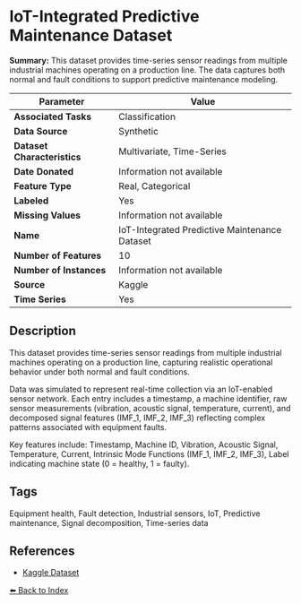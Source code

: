 # IoT-Integrated Predictive Maintenance Dataset

**Summary:** This dataset provides time-series sensor readings from multiple industrial machines operating on a production line. The data captures both normal and fault conditions to support predictive maintenance modeling.

| Parameter | Value |
| --- | --- |
| **Associated Tasks** | Classification |
| **Data Source** | Synthetic |
| **Dataset Characteristics** | Multivariate, Time-Series |
| **Date Donated** | Information not available |
| **Feature Type** | Real, Categorical |
| **Labeled** | Yes |
| **Missing Values** | Information not available |
| **Name** | IoT-Integrated Predictive Maintenance Dataset |
| **Number of Features** | 10 |
| **Number of Instances** | Information not available |
| **Source** | Kaggle |
| **Time Series** | Yes |

## Description

This dataset provides time-series sensor readings from multiple industrial machines operating on a production line, capturing realistic operational behavior under both normal and fault conditions.

Data was simulated to represent real-time collection via an IoT-enabled sensor network. Each entry includes a timestamp, a machine identifier, raw sensor measurements (vibration, acoustic signal, temperature, current), and decomposed signal features (IMF_1, IMF_2, IMF_3) reflecting complex patterns associated with equipment faults.

Key features include:
Timestamp, Machine ID, Vibration, Acoustic Signal, Temperature, Current, Intrinsic Mode Functions (IMF_1, IMF_2, IMF_3), Label indicating machine state (0 = healthy, 1 = faulty).

## Tags

Equipment health, Fault detection, Industrial sensors, IoT, Predictive maintenance, Signal decomposition, Time-series data

## References

- [Kaggle Dataset](https://www.kaggle.com/datasets/ziya07/iot-integrated-predictive-maintenance-dataset)

[⬅️ Back to Index](../README.md)
